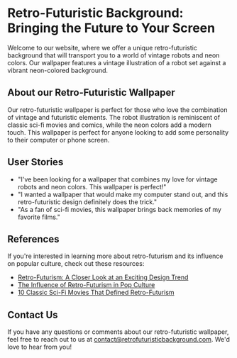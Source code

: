 <!--font:Raleway-->

# Retro-Futuristic Background: Bringing the Future to Your Screen

Welcome to our website, where we offer a unique retro-futuristic background that will transport you to a world of vintage robots and neon colors. Our wallpaper features a vintage illustration of a robot set against a vibrant neon-colored background. 

## About our Retro-Futuristic Wallpaper

Our retro-futuristic wallpaper is perfect for those who love the combination of vintage and futuristic elements. The robot illustration is reminiscent of classic sci-fi movies and comics, while the neon colors add a modern touch. This wallpaper is perfect for anyone looking to add some personality to their computer or phone screen.

## User Stories

- "I've been looking for a wallpaper that combines my love for vintage robots and neon colors. This wallpaper is perfect!"
- "I wanted a wallpaper that would make my computer stand out, and this retro-futuristic design definitely does the trick."
- "As a fan of sci-fi movies, this wallpaper brings back memories of my favorite films."

## References

If you're interested in learning more about retro-futurism and its influence on popular culture, check out these resources:

- [Retro-Futurism: A Closer Look at an Exciting Design Trend](#)
- [The Influence of Retro-Futurism in Pop Culture](#)
- [10 Classic Sci-Fi Movies That Defined Retro-Futurism](#)

## Contact Us

If you have any questions or comments about our retro-futuristic wallpaper, feel free to reach out to us at [contact@retrofuturisticbackground.com](mailto:contact@retrofuturisticbackground.com). We'd love to hear from you!

<!--

Write me content for website with wallpaper which alt text is:

"A retro-futuristic wallpaper featuring a vintage illustration of a robot, set against a neon-colored background."

The name/title of the page should not be 1:1 copy of the alt text but rather a real content of the website which is using this wallpaper.

- Use markdown format 
- Start with heading
- Heading should be short and concise
- The content should look like a real website 
- The website should not be about the wallpaper, wallpaper is just a related background
- Heading should be contain work "wallpaper" or "background"
- Include real sections like references, contact, user stories, etc. use things relevant to the page purpose.
- Feel free to use structure like headings, bullets, numbering, blockquotes, paragraphs, horizontal lines, etc.
- You can use formatting like bold or _italic_
- You can include UTF-8 emojis
- Links should be only #hash anchors (and you can refer to the document itself)
- Do not include images


---


# Retro-Futuristic Background: Bringing the Future to Your Screen

Welcome to our website, where we offer a unique retro-futuristic background that will transport you to a world of vintage robots and neon colors. Our wallpaper features a vintage illustration of a robot set against a vibrant neon-colored background. 

## About our Retro-Futuristic Wallpaper

Our retro-futuristic wallpaper is perfect for those who love the combination of vintage and futuristic elements. The robot illustration is reminiscent of classic sci-fi movies and comics, while the neon colors add a modern touch. This wallpaper is perfect for anyone looking to add some personality to their computer or phone screen.

## User Stories

- "I've been looking for a wallpaper that combines my love for vintage robots and neon colors. This wallpaper is perfect!"
- "I wanted a wallpaper that would make my computer stand out, and this retro-futuristic design definitely does the trick."
- "As a fan of sci-fi movies, this wallpaper brings back memories of my favorite films."

## References

If you're interested in learning more about retro-futurism and its influence on popular culture, check out these resources:

- [Retro-Futurism: A Closer Look at an Exciting Design Trend](#)
- [The Influence of Retro-Futurism in Pop Culture](#)
- [10 Classic Sci-Fi Movies That Defined Retro-Futurism](#)

## Contact Us

If you have any questions or comments about our retro-futuristic wallpaper, feel free to reach out to us at [contact@retrofuturisticbackground.com](mailto:contact@retrofuturisticbackground.com). We'd love to hear from you!

-->
